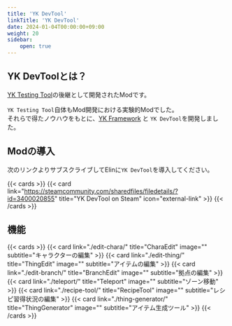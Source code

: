 ```yaml
---
title: 'YK DevTool'
linkTitle: 'YK DevTool'
date: 2024-01-04T00:00:00+09:00
weight: 20
sidebar:
    open: true
---
```


## YK DevToolとは？

[YK Testing Tool](https://steamcommunity.com/sharedfiles/filedetails/?id=3365678112)の後継として開発されたModです。  

`YK Testing Tool`自体もMod開発における実験的Modでした。  
それらで得たノウハウをもとに、[YK Framework](../framework/) と `YK DevTool`を開発しました。


## Modの導入

次のリンクよりサブスクライブしてElinに`YK DevTool`を導入してください。

{{< cards >}}
  {{< card link="https://steamcommunity.com/sharedfiles/filedetails/?id=3400020855" title="YK DevTool on Steam" icon="external-link" >}}
{{< /cards >}}

## 機能

{{< cards >}}
  {{< card link="./edit-chara/" title="CharaEdit" image="" subtitle="キャラクターの編集" >}}
  {{< card link="./edit-thing/" title="ThingEdit" image="" subtitle="アイテムの編集" >}}
  {{< card link="./edit-branch/" title="BranchEdit" image="" subtitle="拠点の編集" >}}
  {{< card link="./teleport/" title="Teleport" image="" subtitle="ゾーン移動" >}}
  {{< card link="./recipe-tool/" title="RecipeTool" image="" subtitle="レシピ習得状況の編集" >}}
  {{< card link="./thing-generator/" title="ThingGenerator" image="" subtitle="アイテム生成ツール" >}}
{{< /cards >}}
